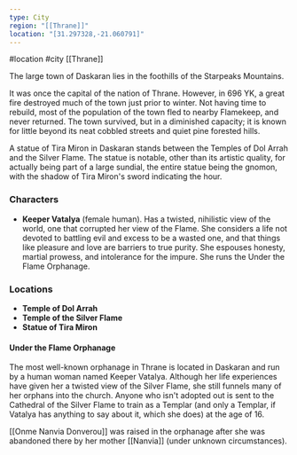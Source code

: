 ```yaml
---
type: City
region: "[[Thrane]]"
location: "[31.297328,-21.060791]"
---
```

 #location #city [[Thrane]]

The large town of Daskaran lies in the foothills of the Starpeaks Mountains.

It was once the capital of the nation of Thrane. However, in 696 YK, a great fire destroyed much of the town just prior to winter. Not having time to rebuild, most of the population of the town fled to nearby Flamekeep, and never returned. The town survived, but in a diminished capacity; it is known for little beyond its neat cobbled streets and quiet pine forested hills.

A statue of Tira Miron in Daskaran stands between the Temples of Dol Arrah and the Silver Flame. The statue is notable, other than its artistic quality, for actually being part of a large sundial, the entire statue being the gnomon, with the shadow of Tira Miron's sword indicating the hour.

### Characters

* **Keeper Vatalya** (female human). Has a twisted, nihilistic view of the world, one that corrupted her view of the Flame. She considers a life not devoted to battling evil and excess to be a wasted one, and that things like pleasure and love are barriers to true purity. She espouses honesty, martial prowess, and intolerance for the impure. She runs the Under the Flame Orphanage.

### Locations

* **Temple of Dol Arrah**
* **Temple of the Silver Flame**
* **Statue of Tira Miron**

#### Under the Flame Orphanage

The most well-known orphanage in Thrane is located in Daskaran and run by a human woman named Keeper Vatalya. Although her life experiences have given her a twisted view of the Silver Flame, she still funnels many of her orphans into the church. Anyone who isn't adopted out is sent to the Cathedral of the Silver Flame to train as a Templar (and only a Templar, if Vatalya has anything to say about it, which she does) at the age of 16.

[[Onme Nanvia Donverou]] was raised in the orphanage after she was abandoned there by her mother [[Nanvia]] (under unknown circumstances).
